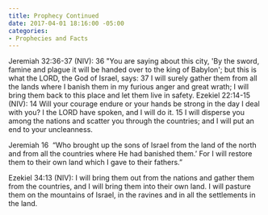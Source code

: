 ```yaml
---
title: Prophecy Continued
date: 2017-04-01 18:16:00 -05:00
categories:
- Prophecies and Facts
---
```


Jeremiah 32:36-37 (NIV):
36 "You are saying about this city, 'By the sword, famine and plague it will be handed over to the king of Babylon'; but this is what the LORD, the God of Israel, says:
37 I will surely gather them from all the lands where I banish them in my furious anger and great wrath; I will bring them back to this place and let them live in safety.
Ezekiel 22:14-15 (NIV):
14 Will your courage endure or your hands be strong in the day I deal with you? I the LORD have spoken, and I will do it.
15 I will disperse you among the nations and scatter you through the countries; and I will put an end to your uncleanness.

Jeremiah 16
​
“Who brought up the sons of Israel from the land of the north and from all the countries where He had banished them.’ For I will restore them to their own land which I gave to their fathers.”
 
 
Ezekiel 34:13 (NIV):
I will bring them out from the nations and gather them from the countries, and I will bring them into their own land. I will pasture them on the mountains of Israel, in the ravines and in all the settlements in the land.
